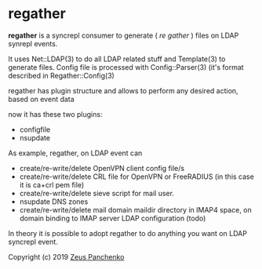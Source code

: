 # regather

**regather** is a syncrepl consumer to generate ( *re gather* ) files on LDAP synrepl events.

It uses Net::LDAP(3) to do all LDAP related stuff and Template(3) to generate files. Config file is processed with Config::Parser(3) (it's format described in Regather::Config(3)

regather has plugin structure and allows to perform any desired action, based on event data

now it has these two plugins:
* configfile
* nsupdate

As example, regather, on LDAP event can
* create/re-write/delete OpenVPN client config file/s
* create/re-write/delete CRL file for OpenVPN or FreeRADIUS (in this case it is ca+crl pem file)
* create/re-write/delete sieve script for mail user.
* nsupdate DNS zones
* create/re-write/delete mail domain maildir directory in IMAP4 space, on domain binding to IMAP server LDAP configuration (todo)

In theory it is possible to adopt regather to do anything you want on LDAP syncrepl event.

Copyright (c) 2019 [Zeus Panchenko](https://github.com/z-eos)
